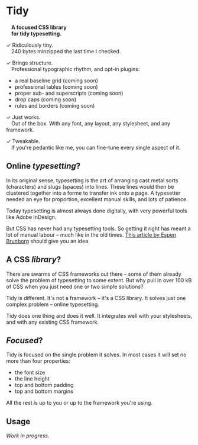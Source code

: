 Tidy
====

 **A focused CSS library**  
 **for tidy typesetting.**

✓ Ridiculously tiny.  
  240 bytes minzipped the last time I checked.

✓ Brings structure.  
 Professional typographic rhythm, and opt-in plugins:

* a real baseline grid (coming soon)
* professional tables (coming soon)
* proper sub- and superscripts (coming soon)
* drop caps (coming soon)
* rules and borders (coming soon)

✓ Just works.  
 Out of the box. With any font, any layout, any stylesheet, and any framework.

✓ Tweakable.  
 If you're pedantic like me, you can fine-tune every single aspect of it.


Online *typesetting*?
---------------------

In its original sense, typesetting is the art of arranging cast metal sorts (characters) and slugs (spaces) into lines. These lines would then be clustered together into a forme to transfer ink onto a page. A typesetter needed an eye for proportion, excellent manual skills, and lots of patience.

Today typesetting is almost always done digitally, with very powerful tools like Adobe InDesign.

But CSS has never had any typesetting tools. So getting it right has meant a lot of manual labour – much like in the old times. [This article by Espen Brunborg][1] should give you an idea.

[1]: http://www.smashingmagazine.com/2012/12/17/css-baseline-the-good-the-bad-and-the-ugly/  "CSS Baseline: The Good, The Bad And The Ugly"


A CSS *library*?
----------------

There are swarms of CSS frameworks out there – some of them already solve the problem of typesetting to some extent. But why pull in over 100 kB of CSS when you just need one or two simple solutions?

Tidy is different. It's not a framework – it's a CSS library. It solves just one complex problem – online typesetting.

Tidy does one thing and does it well. It integrates well with your stylesheets, and with any existing CSS framework.


*Focused*?
--------

Tidy is focused on the single problem it solves. In most cases it will set no more than four properties:

* the font size
* the line height
* top and bottom padding
* top and bottom margins

All the rest is up to you or up to the framework you're using.


Usage
-----

_Work in progress._

